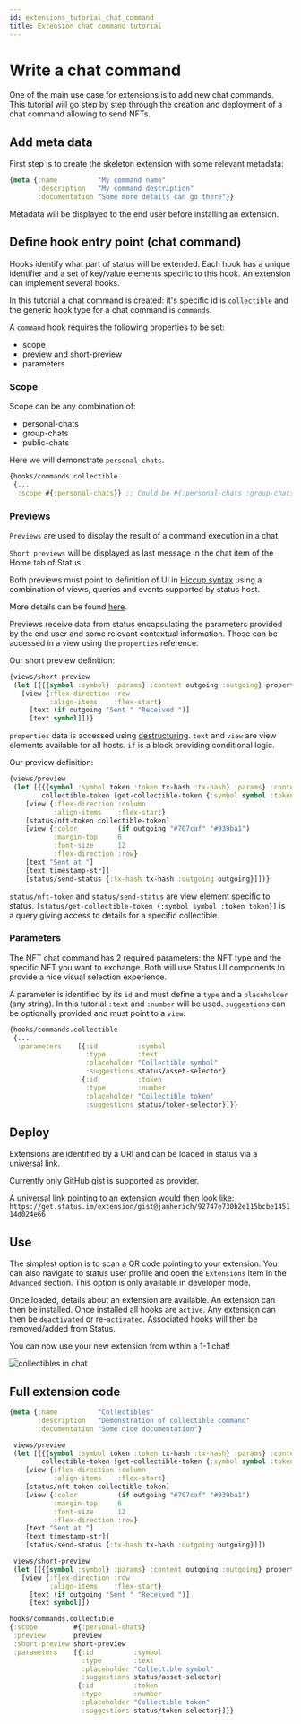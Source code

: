 ```yaml
---
id: extensions_tutorial_chat_command
title: Extension chat command tutorial
---
```


# Write a chat command

One of the main use case for extensions is to add new chat commands. This tutorial will go step by step through the creation and deployment of a chat command allowing to send NFTs.

## Add meta data

First step is to create the skeleton extension with some relevant metadata:

```clojure
{meta {:name          "My command name"
       :description   "My command description"
       :documentation "Some more details can go there"}}
```

Metadata will be displayed to the end user before installing an extension.

## Define hook entry point (chat command)

Hooks identify what part of status will be extended. Each hook has a unique identifier and a set of key/value elements specific to this hook.
An extension can implement several hooks.

In this tutorial a chat command is created: it's specific id is `collectible` and the generic hook type for a chat command is `commands`.

A `command` hook requires the following properties to be set:

* scope
* preview and short-preview
* parameters

### Scope

Scope can be any combination of:

* personal-chats
* group-chats
* public-chats

Here we will demonstrate `personal-chats`.

```clojure
{hooks/commands.collectible
 {...
  :scope #{:personal-chats}} ;; Could be #{:personal-chats :group-chats}
```

### Previews 

`Previews` are used to display the result of a command execution in a chat. 

`Short previews` will be displayed as last message in the chat item of the Home tab of Status.

Both previews must point to definition of UI in [Hiccup syntax](https://github.com/weavejester/hiccup/wiki/Syntax) using a combination of views, queries and events supported by status host.

More details can be found [here](https://status-im.github.io/pluto/docs/concepts/Anatomy.html).

Previews receive data from status encapsulating the parameters provided by the end user and some relevant contextual information. Those can be accessed in a view using the `properties` reference.

Our short preview definition:

```clojure
{views/short-preview
 (let [{{{symbol :symbol} :params} :content outgoing :outgoing} properties]
   [view {:flex-direction :row
          :align-items    :flex-start}
     [text (if outgoing "Sent " "Received ")]
     [text symbol]])}
```

`properties` data is accessed using [destructuring](https://status-im.github.io/pluto/docs/concepts/View.html#destructuring).
`text` and `view` are view elements available for all hosts.
`if` is a block providing conditional logic.

Our preview definition:

```clojure
{views/preview
 (let [{{{symbol :symbol token :token tx-hash :tx-hash} :params} :content outgoing :outgoing timestamp-str :timestamp-str} properties
        collectible-token [get-collectible-token {:symbol symbol :token token}]
    [view {:flex-direction :column
           :align-items    :flex-start}
    [status/nft-token collectible-token]
    [view {:color          (if outgoing "#707caf" "#939ba1")
           :margin-top     6
           :font-size      12
           :flex-direction :row}
    [text "Sent at "]
    [text timestamp-str]]
    [status/send-status {:tx-hash tx-hash :outgoing outgoing}]])}
```

`status/nft-token` and `status/send-status` are view element specific to status.
`[status/get-collectible-token {:symbol symbol :token token}]` is a query giving access to details for a specific collectible.

### Parameters

The NFT chat command has 2 required parameters: the NFT type and the specific NFT you want to exchange.
Both will use Status UI components to provide a nice visual selection experience.

A parameter is identified by its `id` and must define a `type` and a `placeholder` (any string).
In this tutorial `:text` and `:number` will be used.
`suggestions` can be optionally provided and must point to a `view`. 

```clojure
{hooks/commands.collectible
 {...
  :parameters    [{:id          :symbol
                   :type        :text
                   :placeholder "Collectible symbol"
                   :suggestions status/asset-selector}
                  {:id          :token
                   :type        :number
                   :placeholder "Collectible token"
                   :suggestions status/token-selector}]}}
```

## Deploy

Extensions are identified by a URI and can be loaded in status via a universal link.

Currently only GitHub gist is supported as provider.

A universal link pointing to an extension would then look like: `https://get.status.im/extension/gist@janherich/92747e730b2e115bcbe145114d024e66`

## Use

The simplest option is to scan a QR code pointing to your extension. You can also navigate to status user profile and open the `Extensions` item in the `Advanced` section. This option is only available in developer mode.

Once loaded, details about an extension are available. An extension can then be installed. Once installed all hooks are `active`. Any extension can then be `deactivated` or re-`activated`. Associated hooks will then be removed/added from Status. 

You can now use your new extension from within a 1-1 chat!

![collectibles in chat](/tutorials/thumbnails/collectible-chat-command.gif)


## Full extension code


```clojure
{meta {:name          "Collectibles"
       :description   "Demonstration of collectible command"
       :documentation "Some nice documentation"}

 views/preview
 (let [{{{symbol :symbol token :token tx-hash :tx-hash} :params} :content outgoing :outgoing timestamp-str :timestamp-str} properties
        collectible-token [get-collectible-token {:symbol symbol :token token}]
    [view {:flex-direction :column
           :align-items    :flex-start}
    [status/nft-token collectible-token]
    [view {:color          (if outgoing "#707caf" "#939ba1")
           :margin-top     6
           :font-size      12
           :flex-direction :row}
    [text "Sent at "]
    [text timestamp-str]]
    [status/send-status {:tx-hash tx-hash :outgoing outgoing}]])

 views/short-preview
 (let [{{{symbol :symbol} :params} :content outgoing :outgoing} properties]
   [view {:flex-direction :row
          :align-items    :flex-start}
     [text (if outgoing "Sent " "Received ")]
     [text symbol]])

hooks/commands.collectible
{:scope         #{:personal-chats}
 :preview       preview
 :short-preview short-preview
 :parameters    [{:id          :symbol
                  :type        :text
                  :placeholder "Collectible symbol"
                  :suggestions status/asset-selector}
                 {:id          :token
                  :type        :number
                  :placeholder "Collectible token"
                  :suggestions status/token-selector}]}}
```
